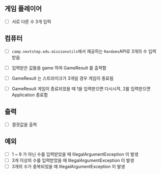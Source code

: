 

## 게임 플레이어
- [ ] 서로 다른 수 3개 입력


## 컴퓨터
- [ ] `camp.nextstep.edu.missionutils`에서 제공하는 `Randoms`API로 3개의 수 입력받음
- [ ] 입력받은 값들을 game 하여 GameResult 를 출력함
- [ ] GameResult 는 스트라이크가 3개일 경우 게임이 종료됨
- [ ] GameResult 게임이 종료되었을 때 1을 입력받으면 다시시작, 2를 입력받으면 Application 종료함


## 출력
- [ ] 결괏값을 출력

## 예외
- [ ] 1 ~ 9 가 아닌 수를 입력받았을 때 IllegalArgumentException 이 발생
- [ ] 3개 이상의 수를 입력받았을 때 IllegalArgumentException 이 발생
- [ ]  3개의 수가 중복되었을 때 IllegalArgumentException 이 발생

